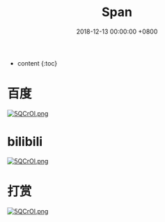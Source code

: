 ﻿---
layout: post
title:  Span
date:   2018-12-13 00:00:00 +0800
categories: Life
tag: Life
---

* content
{:toc}


# 百度 
<html>
	<body>
		<a href="https://www.baidu.com"><img src="https://s1.ax2x.com/2018/12/16/5QCrOl.png" alt="5QCrOl.png" border="0" /></a>
	</body>
</html>

# bilibili
<html>
	<body>
		<a href="https://www.bilibili.com"><img src="https://s1.ax2x.com/2018/12/16/5QCrOl.png" alt="5QCrOl.png" border="0" /></a>
	</body>
</html>

# 打赏
<html>
	<body>
		<a href="{{ '/guide/' | prepend: site.baseurl }}"><img src="https://s1.ax2x.com/2018/12/16/5QCrOl.png" alt="5QCrOl.png" border="0" /></a>
	</body>
</html>